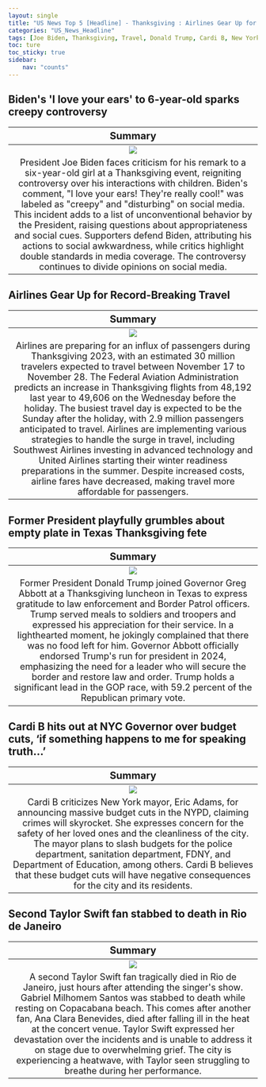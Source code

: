 ```yaml
---
layout: single
title: "US News Top 5 [Headline] - Thanksgiving : Airlines Gear Up for Record-Breaking Travel, No turkey for Trump"
categories: "US_News_Headline"
tags: [Joe Biden, Thanksgiving, Travel, Donald Trump, Cardi B, New York, Taylor Swift, Rio de Janeiro]
toc: ture
toc_sticky: true
sidebar:
    nav: "counts"
---
```


<style>
table th:first-of-type {
    width: 100%;
    font-size: 20px;
}
table td:nth-of-type(1) {
    width: 100%;
    font-size: 18px;
}
</style>

## Biden's 'I love your ears' to 6-year-old sparks creepy controversy

Summary | 
:---:|
![](/assets/images/2023-11-21-US_News_Headline_231121_1-1.webp) |
President Joe Biden faces criticism for his remark to a six-year-old girl at a Thanksgiving event, reigniting controversy over his interactions with children. Biden's comment, "I love your ears! They're really cool!" was labeled as "creepy" and "disturbing" on social media. This incident adds to a list of unconventional behavior by the President, raising questions about appropriateness and social cues. Supporters defend Biden, attributing his actions to social awkwardness, while critics highlight double standards in media coverage. The controversy continues to divide opinions on social media. |

## Airlines Gear Up for Record-Breaking Travel

Summary | 
:---:|
![](/assets/images/2023-11-21-US_News_Headline_231121_1-2.webp) |
Airlines are preparing for an influx of passengers during Thanksgiving 2023, with an estimated 30 million travelers expected to travel between November 17 to November 28. The Federal Aviation Administration predicts an increase in Thanksgiving flights from 48,192 last year to 49,606 on the Wednesday before the holiday. The busiest travel day is expected to be the Sunday after the holiday, with 2.9 million passengers anticipated to travel. Airlines are implementing various strategies to handle the surge in travel, including Southwest Airlines investing in advanced technology and United Airlines starting their winter readiness preparations in the summer. Despite increased costs, airline fares have decreased, making travel more affordable for passengers. |

## Former President playfully grumbles about empty plate in Texas Thanksgiving fete

Summary | 
:---:|
![](/assets/images/2023-11-21-US_News_Headline_231121_1-3.webp) |
Former President Donald Trump joined Governor Greg Abbott at a Thanksgiving luncheon in Texas to express gratitude to law enforcement and Border Patrol officers. Trump served meals to soldiers and troopers and expressed his appreciation for their service. In a lighthearted moment, he jokingly complained that there was no food left for him. Governor Abbott officially endorsed Trump's run for president in 2024, emphasizing the need for a leader who will secure the border and restore law and order. Trump holds a significant lead in the GOP race, with 59.2 percent of the Republican primary vote. |

## Cardi B hits out at NYC Governor over budget cuts, ‘if something happens to me for speaking truth…’

Summary | 
:---:|
![](/assets/images/2023-11-21-US_News_Headline_231121_1-4.webp) |
Cardi B criticizes New York mayor, Eric Adams, for announcing massive budget cuts in the NYPD, claiming crimes will skyrocket. She expresses concern for the safety of her loved ones and the cleanliness of the city. The mayor plans to slash budgets for the police department, sanitation department, FDNY, and Department of Education, among others. Cardi B believes that these budget cuts will have negative consequences for the city and its residents. |

## Second Taylor Swift fan stabbed to death in Rio de Janeiro

Summary | 
:---:|
![](/assets/images/2023-11-21-US_News_Headline_231121_1-5.webp) |
A second Taylor Swift fan tragically died in Rio de Janeiro, just hours after attending the singer's show. Gabriel Milhomem Santos was stabbed to death while resting on Copacabana beach. This comes after another fan, Ana Clara Benevides, died after falling ill in the heat at the concert venue. Taylor Swift expressed her devastation over the incidents and is unable to address it on stage due to overwhelming grief. The city is experiencing a heatwave, with Taylor seen struggling to breathe during her performance. |